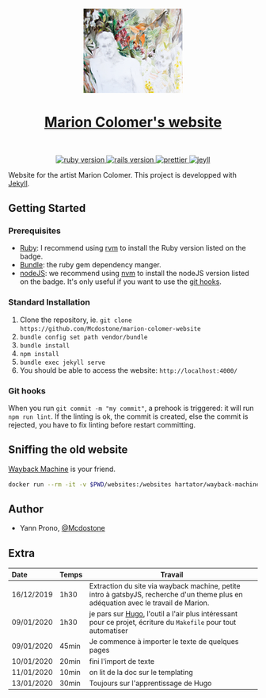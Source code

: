 <div align="center">
  <br>
  <img
    alt="Marion colomer"
    src="./assets/images/birds/1.jpg"
    width="200"
  />
  <br/>
  <h1><a href="https://minecraft.telecomnancy.net" rel="nofollow noreferrer noopener" target="_blank">Marion Colomer's website</a></h1>
</div>
<br/>
<p align="center">
  <a href="https://www.ruby-lang.org/en/">
    <img src="https://img.shields.io/badge/Ruby-2.7.0-green.svg" alt="ruby version"/>
  </a>
  <a href="https://nodejs.org/en/">
    <img src="https://img.shields.io/badge/Node-10.3.0-green.svg" alt="rails version"/>
  </a>
  <a href="https://github.com/prettier/prettier">
    <img src="https://img.shields.io/badge/code_style-prettier-ff69b4.svg" alt="prettier"/>
  </a>
  <a href="https://jekyllrb.com/">
    <img src="https://img.shields.io/badge/Powered%20By-Jekyll-blue" alt="jeyll"/>
  </a>
</p>

Website for the artist Marion Colomer. This project is developped with [Jekyll](https://jekyllrb.com/).

## Getting Started

### Prerequisites

- [Ruby](https://www.ruby-lang.org/en/): I recommend using [rvm](https://rvm.io/) to install the Ruby version listed on the badge.
- [Bundle](https://bundler.io/): the ruby gem dependency manger.
- [nodeJS](https://nodejs.org/): we recommend using [nvm](https://github.com/creationix/nvm) to install the nodeJS version listed on the badge. It's only useful if you want to use the [git hooks](https://github.com/typicode/husky).

### Standard Installation

1. Clone the repository, ie. `git clone https://github.com/Mcdostone/marion-colomer-website`
1. `bundle config set path vendor/bundle`
1. `bundle install`
1. `npm install`
1. `bundle exec jekyll serve`
1. You should be able to access the website: `http://localhost:4000/`

### Git hooks

When you run `git commit -m "my commit"`, a prehook is triggered: it will run `npm run lint`. If the linting is ok, the commit is created, else the commit is rejected, you have to fix linting before restart committing.

## Sniffing the old website

[Wayback Machine](https://archive.org/web/web.php) is your friend.

```bash
docker run --rm -it -v $PWD/websites:/websites hartator/wayback-machine-downloader http://marioncolomer.com
```

## Author

- Yann Prono, [@Mcdostone](https://github.com/Mcdostone)

## Extra

| Date       | Temps | Travail                                                                                                                               |
| :--------- | :---- | ------------------------------------------------------------------------------------------------------------------------------------- |
| 16/12/2019 | 1h30  | Extraction du site via wayback machine, petite intro à gatsbyJS, recherche d'un theme plus en adéquation avec le travail de Marion.   |
| 09/01/2020 | 1h30  | je pars sur [Hugo](https://gohugo.io/), l'outil a l'air plus intéressant pour ce projet, écriture du `Makefile` pour tout automatiser |
| 09/01/2020 | 45min | Je commence à importer le texte de quelques pages                                                                                     |
| 10/01/2020 | 20min | fini l'import de texte                                                                                                                |
| 11/01/2020 | 10min | on lit de la doc sur le templating                                                                                                    |
| 13/01/2020 | 30min | Toujours sur l'apprentissage de Hugo                                                                                                  |
